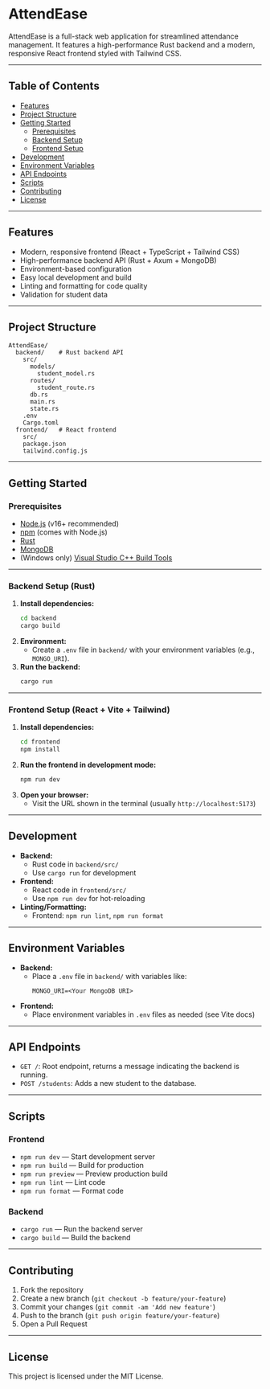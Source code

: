 # AttendEase

AttendEase is a full-stack web application for streamlined attendance management. It features a high-performance Rust backend and a modern, responsive React frontend styled with Tailwind CSS.

---

## Table of Contents

- [Features](#features)
- [Project Structure](#project-structure)
- [Getting Started](#getting-started)
  - [Prerequisites](#prerequisites)
  - [Backend Setup](#backend-setup)
  - [Frontend Setup](#frontend-setup)
- [Development](#development)
- [Environment Variables](#environment-variables)
- [API Endpoints](#api-endpoints)
- [Scripts](#scripts)
- [Contributing](#contributing)
- [License](#license)

---

## Features

- Modern, responsive frontend (React + TypeScript + Tailwind CSS)
- High-performance backend API (Rust + Axum + MongoDB)
- Environment-based configuration
- Easy local development and build
- Linting and formatting for code quality
- Validation for student data

---

## Project Structure

```
AttendEase/
  backend/    # Rust backend API
    src/
      models/
        student_model.rs
      routes/
        student_route.rs
      db.rs
      main.rs
      state.rs
    .env
    Cargo.toml
  frontend/   # React frontend
    src/
    package.json
    tailwind.config.js
```

---

## Getting Started

### Prerequisites

- [Node.js](https://nodejs.org/) (v16+ recommended)
- [npm](https://www.npmjs.com/) (comes with Node.js)
- [Rust](https://www.rust-lang.org/tools/install)
- [MongoDB](https://www.mongodb.com/)
- (Windows only) [Visual Studio C++ Build Tools](https://visualstudio.microsoft.com/visual-cpp-build-tools/)

---

### Backend Setup (Rust)

1. **Install dependencies:**
   ```sh
   cd backend
   cargo build
   ```
2. **Environment:**
   - Create a `.env` file in `backend/` with your environment variables (e.g., `MONGO_URI`).
3. **Run the backend:**
   ```sh
   cargo run
   ```

---

### Frontend Setup (React + Vite + Tailwind)

1. **Install dependencies:**
   ```sh
   cd frontend
   npm install
   ```
2. **Run the frontend in development mode:**
   ```sh
   npm run dev
   ```
3. **Open your browser:**
   - Visit the URL shown in the terminal (usually `http://localhost:5173`)

---

## Development

- **Backend:**
  - Rust code in `backend/src/`
  - Use `cargo run` for development
- **Frontend:**
  - React code in `frontend/src/`
  - Use `npm run dev` for hot-reloading
- **Linting/Formatting:**
  - Frontend: `npm run lint`, `npm run format`

---

## Environment Variables

- **Backend:**
  - Place a `.env` file in `backend/` with variables like:
    ```env
    MONGO_URI=<Your MongoDB URI>
    ```
- **Frontend:**
  - Place environment variables in `.env` files as needed (see Vite docs)

---

## API Endpoints

- `GET /`: Root endpoint, returns a message indicating the backend is running.
- `POST /students`: Adds a new student to the database.

---

## Scripts

### Frontend

- `npm run dev` — Start development server
- `npm run build` — Build for production
- `npm run preview` — Preview production build
- `npm run lint` — Lint code
- `npm run format` — Format code

### Backend

- `cargo run` — Run the backend server
- `cargo build` — Build the backend

---

## Contributing

1. Fork the repository
2. Create a new branch (`git checkout -b feature/your-feature`)
3. Commit your changes (`git commit -am 'Add new feature'`)
4. Push to the branch (`git push origin feature/your-feature`)
5. Open a Pull Request

---

## License

This project is licensed under the MIT License.
